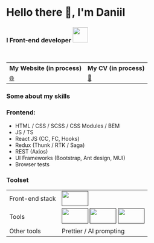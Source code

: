 # Hello there 👋, I'm Daniil

### I Front-end developer <img width="40" height="40" src="https://camo.githubusercontent.com/63371d36886ee658f5a97401f393e1ab1684b2fd3de674b8f5efc7d410b2a3d0/68747470733a2f2f6d656469612e67697068792e636f6d2f6d656469612f57556c706c634d704f43456d5447427442572f67697068792e676966" data-canonical-src="https://media.giphy.com/media/WUlplcMpOCEmTGBtBW/giphy.gif" style="max-width: 100%; display: inline-block;" data-target="animated-image.originalImage">

<br/>
<table>
    <tr>
        <th>My Website (in process) </th>
        <th>My CV (in process)</th>
    </tr>
    <tr>
        <td>
            <a href="">🌐</a>
        </td>
        <td>
            <a href="">📃</a>
        </td>
    </tr>
</table>

### Some about my skills

<h3>Frontend:</h3>
<ul>
<li>HTML / CSS / SCSS / CSS Modules / BEM</li>
<li>JS / TS</li>
<li>React JS (CC, FC, Hooks)</li>
<li>Redux (Thunk / RTK / Saga)</li>
<li>
REST (Axios)</li>
<li>
UI Frameworks (Bootstrap, Ant design, MUI)</li>
<li>Browser tests</li>
</ul>

### Toolset

<table>
    <tr>
        <td>Front-end stack</td>
        <td>
       <a href=""><img src="https://www.vectorlogo.zone/logos/eslint/eslint-ar21.svg" width="70" height="40"/></a>
        </td>
    </tr>
    <tr>
        <td>Tools</td>
        <td>
              <a href=""><img src="https://www.vectorlogo.zone/logos/eslint/eslint-ar21.svg" width="70" height="40"/></a>
            <a href=""><img src="https://www.vectorlogo.zone/logos/github/github-ar21.svg" width="70" height="40"/></a>
              <a href=""><img src="https://www.vectorlogo.zone/logos/js_webpack/js_webpack-ar21.svg" width="70" height="40"/></a>
        </td>
    </tr>
    <tr>
    <td> Other tools</td>
    <td> 
     Prettier / AI prompting</td>
    </tr>
</table>

<br/>
